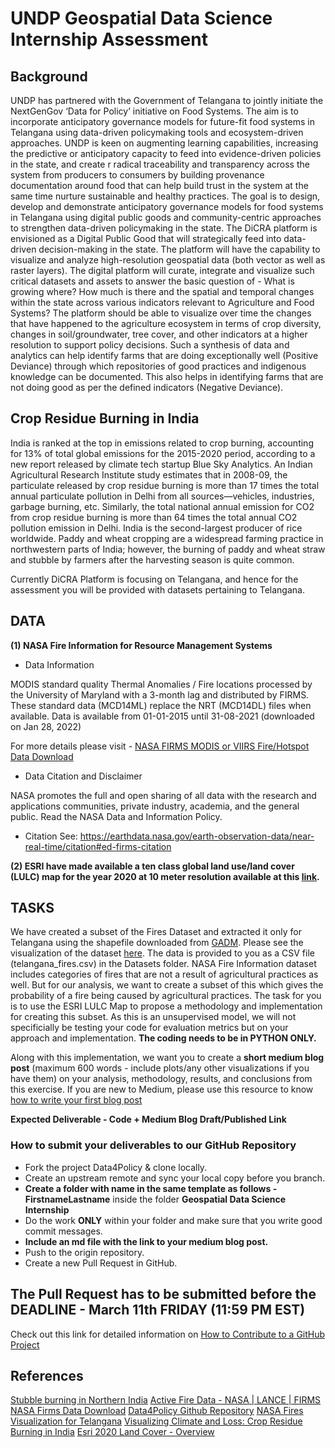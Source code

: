 # UNDP Geospatial Data Science Internship Assessment

## Background
UNDP has partnered with the Government of Telangana to jointly initiate the NextGenGov ‘Data for Policy’ initiative on Food Systems. The aim is to incorporate anticipatory governance models for future-fit food systems in Telangana using data-driven policymaking tools and ecosystem-driven approaches. UNDP is keen on augmenting learning capabilities, increasing the predictive or anticipatory capacity to feed into evidence-driven policies in the state, and create r radical traceability and transparency across the system from producers to consumers by building provenance documentation around food that can help build trust in the system at the same time nurture sustainable and healthy practices. The goal is to design, develop and demonstrate anticipatory governance models for food systems in Telangana using digital public goods and community-centric approaches to strengthen data-driven policymaking in the state.
The DiCRA platform is envisioned as a Digital Public Good that will strategically feed into data-driven decision-making in the state. The platform will have the capability to visualize and analyze high-resolution geospatial data (both vector as well as raster layers). The digital platform will curate, integrate and visualize such critical datasets and assets to answer the basic question of - What is growing where? How much is there and the spatial and temporal changes within the state across various indicators relevant to Agriculture and Food Systems? The platform should be able to visualize over time the changes that have happened to the agriculture ecosystem in terms of crop diversity, changes in soil/groundwater, tree cover, and other indicators at a higher resolution to support policy decisions. Such a synthesis of data and analytics can help identify farms that are doing exceptionally well (Positive Deviance) through which repositories of good practices and indigenous knowledge can be documented. This also helps in identifying farms that are not doing good as per the defined indicators (Negative Deviance).

## Crop Residue Burning in India
India is ranked at the top in emissions related to crop burning, accounting for 13% of total global emissions for the 2015-2020 period, according to a new report released by climate tech startup Blue Sky Analytics. An Indian Agricultural Research Institute study estimates that in 2008-09, the particulate released by crop residue burning is more than 17 times the total annual particulate pollution in Delhi from all sources—vehicles, industries, garbage burning, etc. Similarly, the total national annual emission for CO2 from crop residue burning is more than 64 times the total annual CO2 pollution emission in Delhi. India is the second-largest producer of rice worldwide. Paddy and wheat cropping are a widespread farming practice in northwestern parts of India; however, the burning of paddy and wheat straw and stubble by farmers after the harvesting season is quite common.

Currently DiCRA Platform is focusing on Telangana, and hence for the assessment you will be provided with datasets pertaining to Telangana.

## DATA

**(1) NASA Fire Information for Resource Management Systems**

- Data Information

MODIS standard quality Thermal Anomalies / Fire locations processed by the University of Maryland with a 3-month lag and distributed by FIRMS. These standard data (MCD14ML) replace the NRT (MCD14DL) files when available.
Data is available from 01-01-2015 until 31-08-2021 (downloaded on Jan 28, 2022)

For more details please visit - [NASA FIRMS MODIS or VIIRS Fire/Hotspot Data Download](https://firms.modaps.eosdis.nasa.gov/download/Readme.txt)

- Data Citation and Disclaimer

NASA promotes the full and open sharing of all data with the research and applications
communities, private industry, academia, and the general public. Read the NASA Data and
Information Policy. 

- Citation
See: https://earthdata.nasa.gov/earth-observation-data/near-real-time/citation#ed-firms-citation 

**(2) ESRI have made available a ten class global land use/land cover (LULC) map for the year 2020 at 10 meter resolution available at this [link](https://www.arcgis.com/home/item.html?id=d6642f8a4f6d4685a24ae2dc0c73d4ac).**

## TASKS

We have created a subset of the Fires Dataset and extracted it only for Telangana using the shapefile downloaded from [GADM](https://gadm.org). Please see the visualization of the dataset [here](https://public.flourish.studio/visualisation/8561801/). The data is provided to you as a CSV file (telangana_fires.csv) in the Datasets folder. NASA Fire Information dataset includes categories of fires that are not a result of agricultural practices as well. But for our analysis, we want to create a subset of this which gives the probability of a fire being caused by agricultural practices. The task for you is to use the ESRI LULC Map to propose a methodology and implementation for creating this subset. As this is an unsupervised model, we will not specificially be testing your code for evaluation metrics but on your approach and implementation. **The coding needs to be in PYTHON ONLY.**

Along with this implementation, we want you to create a **short medium blog post** (maximum 600 words - include plots/any other visualizations if you have them) on your analysis, methodology, results, and conclusions from this exercise. If you are new to Medium, please use this resource to know [how to write your first blog post](https://help.medium.com/hc/en-us/articles/225168768-Writing-and-publishing-your-first-story)

**Expected Deliverable - Code + Medium Blog Draft/Published Link**

### How to submit your deliverables to our GitHub Repository

- Fork the project Data4Policy & clone locally.
- Create an upstream remote and sync your local copy before you branch.
- **Create a folder with name in the same template as follows - FirstnameLastname** inside the folder **Geospatial Data Science Internship**
- Do the work **ONLY** within your folder and make sure that you write good commit messages.
- **Include an md file with the link to your medium blog post.**
- Push to the origin repository.
- Create a new Pull Request in GitHub.

## The Pull Request has to be submitted before the DEADLINE - March 11th FRIDAY (11:59 PM EST)

Check out this link for detailed information on [How to Contribute to a GitHub Project](https://akrabat.com/the-beginners-guide-to-contributing-to-a-github-project/)

## References

[Stubble burning in Northern India](https://earthobservatory.nasa.gov/images/84680/stubble-burning-in-northern-india)
[Active Fire Data - NASA | LANCE | FIRMS](https://firms.modaps.eosdis.nasa.gov/active_fire/)
[NASA Firms Data Download](https://firms.modaps.eosdis.nasa.gov/download/Readme.txt)
[Data4Policy Github Repository](https://github.com/UNDP-India/Data4Policy/tree/main/References)
[NASA Fires Visualization for Telangana](https://public.flourish.studio/visualisation/8561801/)
[Visualizing Climate and Loss: Crop Residue Burning in India](https://histecon.fas.harvard.edu/climate-loss/crops/index.html)
[Esri 2020 Land Cover - Overview](https://www.arcgis.com/home/item.html?id=d6642f8a4f6d4685a24ae2dc0c73d4ac)

